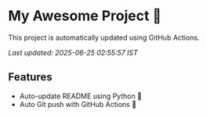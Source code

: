 # My Awesome Project 🚀

This project is automatically updated using GitHub Actions.

_Last updated: 2025-06-25 02:55:57 IST_

## Features
- Auto-update README using Python 🐍
- Auto Git push with GitHub Actions 🤖
